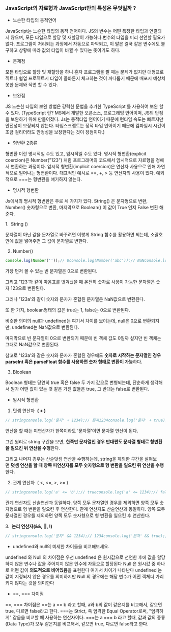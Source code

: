 ### JavaScript의 자료형과 JavaScript만의 특성은 무엇일까 ?

- 느슨한 타입의 동적언어

JavaScript는 느슨한 타입의 동적 언어이다. JS의 변수는 어떤 특정한 타입과 연결되지 않으며, 모든 타입으로 할당 및 재할당이 가능하다.변수의 타입을 미리 선언할 필요가 없다. 프로그램이 처리되는 과정에서 자동으로 파악되고, 이 말은 결국 같은 변수에도 불구하고 상황에 따라 값의 타입이 바뀔 수 있다는 뜻이기도 하다.

- 문제점

모든 타입으로 할당 및 재할당을 하니 혼자 프로그램을 짤 때는 문제가 없지만 대형프로젝트나 협업 프로젝트시 타입이 올바른지 체크하는 것이 까다롭기 때문에 배포시 예상치 못한 문제와 직면 할 수 있다.

- 보완점

JS 느슨한 타입의 보완 방법은 강력한 문법을 추가한 TypeScript 를 사용하여 보완 할 수 있다. (TypeScript 란? MS에서 개발한 오픈소스, 프로그래밍 언어이며, JS의 단점을 보완하기 위해 만들어졌다. Js는 동적타입 언어이기 때문에 런타임 속도는 빠르지만 안전성이 보장되지 않는다. 타입스크랩트는 정적 타입 언어이기 때문에 컴파일시 시간이 조금 걸리더라도 안정성을 보장한다는 것이 장점이다.)

- 형변환 2종류

형변환 이란 명시적일 수도 있고, 암시적일 수도 있다. 명시적 형변환(explicit coercion)은 Number("123") 처럼 프로그래머의 코드에서 암시적으로 자료형을 정해서 변환하는 과정이다. 암시적 형변환(implicit coercion)은 연산자 사용으로 인해 자연적으로 일어나는 형변환이다. 대표적인 예시로 ==, +, > 등 연산자의 사용이 있다. 예외적으로 ===는 형변환을 얘기하지 않는다.

- 명시적 형변환

Js에서의 명시적 형변환은 주로 세 가지가 있다. String() 은 문자형으로 변환, Number() 숫자형으로 변환, 마지막으로 Boolean() 이 값이 True 인지 False 변환 해준다.

1.  String ()

문자열이 아닌 값을 문자열로 바꾸려면 이렇게 String 함수를 활용하면 되는데, 소괄호 안에 값을 넣어주면 그 값이 문자열로 변한다.

2. Number()

```jsx
console.log(Number(''));// 0console.log(Number('abc'));// NaNconsole.log(Number('123'));// 123console.log(Number('123a'));// NaNconsole.log(Number(true));// 1console.log(Number(false));// 0console.log(Number(null));// 0console.log(Number(undefined));// NaNconsole.log(Number({name: 'bigtop'}));// NaNconsole.log(Number({}));// NaN
```

가장 먼저 볼 수 있는 빈 문자열은 0으로 변환된다.

그리고 '123'과 같이 따옴표를 벗겨냈을 때 온전히 숫자로 사용이 가능한 문자열은 숫자 123으로 변환된다.

그러나 '123a'와 같이 숫자와 문자가 혼합된 문자열은 NaN값으로 변환된다.

또 한 가지, boolean형태의 값은 true는 1, false는 0으로 변환된다.

비슷한 의미의 null과 undefined는 여기서 차이를 보이는데, null은 0으로 변환되지만, undefined는 NaN값으로 변환된다.

마지막으로 빈 문자열이 0으로 변환되기 때문에 빈 객체 값도 0일까 싶지만 빈 객체는 그대로 NaN값으로 변환된다.

참고로 '123a'와 같은 숫자와 문자가 혼합된 경우에도 **숫자로 시작하는 문자열인 경우 parseInt 혹은 parseFloat 함수를 사용하면 숫자 형태로 변환이 가능**하다.

3. Bloolean

Boolean 형태는 당연히 true 혹은 false 두 가지 값으로 변형되는데, 단순하게 생각해서 뭔가 어떤 값이 있는 것 같은 가진 값들은 true, 그 반대는 false로 변환된다.

- 암시적 형변환

1. 덧셈 연산자  **( + )**

```jsx
// stringconsole.log('문자' + 1234);// 문자1234console.log('문자' + true);// 문자true// numberconsole.log(1234 + '1234');//12341234console.log(1234 + true);// 1235// booleanconsole.log(true + 123);// 124console.log(false + 123);// 123
```

연산을 할 때는 피연산자가 한쪽이라도 '문자열'이면 문자열 연산이 된다.

그런 원리로 string 구간을 보면, **한쪽만 문자열인 경우 반대편도 문자열 형태로 형변환을 일으킨 뒤 연산을 수행**한다.

그리고 나머지 경우는 산술덧셈 연산을 수행하는데, string을 제외한 구간을 살펴보면 **덧셈 연산을 할 때 양쪽 피연산자를 모두 숫자형으로 형 변환을 일으킨 뒤 연산을 수행**한다.

2. 관계 연산자  ( <, <=, >, >= )

```jsx
// stringconsole.log('a' <= 'b');// trueconsole.log('a' <= 1234);// false// numberconsole.log(1234 <= 1234);// trueconsole.log(1234 <= true);// false// booleanconsole.log(false <= true);// trueconsole.log(false <= false);// true
```

관계 연산자도 산술연산과 동일하다. 양쪽 모두 문자열인 경우를 제외하면 양쪽 모두 숫자형으로 형 변환을 일으킨 후 연산한다. 관계 연산자도 산술연산과 동일하다. 양쪽 모두 문자열인 경우를 제외하면 양쪽 모두 숫자형으로 형 변환을 일으킨 후 연산한다.

3.  **논리 연산자(&&, ||, !)**

```jsx
// stringconsole.log('문자' && 1234);// 1234console.log('문자' && true);// trueconsole.log('문자' || 1234);// 문자console.log('문자' || true);// 문자// numberconsole.log(1234 && 1234);// 1234console.log(1234 && true);// trueconsole.log(1234 || 1234);// 1234console.log(1234 || true);// 1234// booleanconsole.log(true && true);// trueconsole.log(true && false);// falseconsole.log(true && null);// nullconsole.log(true && undefined);// undefined
```

- undefined와 null의 미세한 차이들을 비교해보세요.

undefined 와 Null 의 차이점은 우선 undefined 은 원시값으로 선언한 후에 값을 할당하지 않은 변수나 값을 주어지지 않은 인수에 자동으로 할당된다 Null 은 원시값 중 하나로 어떤 값이 **의도적으로 비어있음**을 표현한다 여기서 차이가 나타난다 undefined 는 값이 지정되지 않은 경우를 의미하지만 Null 의 경우에는 해당 변수가 어떤 객체더 가리키지 않다는 것을 의미한다

- ==, === 차이점

==, === 차이점은 ==는 a == b 라고 할때, a와 b의 값이 같은지를 비교해서, 같으면 true, 다르면 false라고 한다. ===는 Strict, 즉 엄격한 Equal Operator로써, "엄격하게" 같음을 비교할 때 사용하는 연산자이다. ===는 a === b 라고 할때, 값과 값의 종류(Data Type)가 모두 같은지를 비교해서, 같으면 true, 다르면 false라고 한다.

